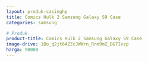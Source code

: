 ```yaml
---
layout: produk-casinghp
title: Comics Hulk 2 Samsung Galaxy S9 Case
categories: samsung

# Produk
product-title: Comics Hulk 2 Samsung Galaxy S9 Case
image-drive: 1Bo_q2jt6AZZcJWWrn_Rnm9mZ_BG7Ixzp
harga: 90000
---
```

